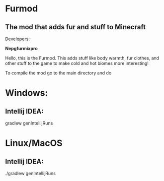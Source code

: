 # Furmod
## The mod that adds fur and stuff to Minecraft

Developers: 

**Nepgfurmixpro**

Hello, this is the Furmod. This adds stuff like body warmth, fur clothes, and other stuff to the game to make cold and hot biomes more interesting!


To compile the mod go to the main directory and do
# Windows:
## Intellij IDEA:
gradlew genIntellijRuns
# Linux/MacOS
## Intellij IDEA:
./gradlew genIntellijRuns
